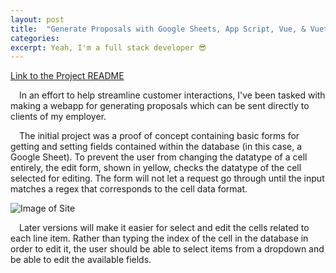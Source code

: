 ```yaml
---
layout: post
title:  "Generate Proposals with Google Sheets, App Script, Vue, & Vuetify"
categories: 
excerpt: Yeah, I'm a full stack developer 😎
---
```


[Link to the Project README](https://github.com/radiosketch/edu/tree/master/Software%20Engineering/Websites/google_sheets_site)

&emsp;In an effort to help streamline customer interactions, I've been tasked with making a webapp for generating proposals which can be sent directly to clients of my employer.   

&emsp;The initial project was a proof of concept containing basic forms for getting and setting fields contained within the database (in this case, a Google Sheet). To prevent the user from changing the datatype of a cell entirely, the edit form, shown in yellow, checks the datatype of the cell selected for editing. The form will not let a request go through until the input matches a regex that corresponds to the cell data format.  

![Image of Site](https://cdn.discordapp.com/attachments/513555424247676929/1035358405788971098/sheets_site_10_27_2022.PNG)

&emsp;Later versions will make it easier for select and edit the cells related to each line item. Rather than typing the index of the cell in the database in order to edit it, the user should be able to select items from a dropdown and be able to edit the available fields.  


